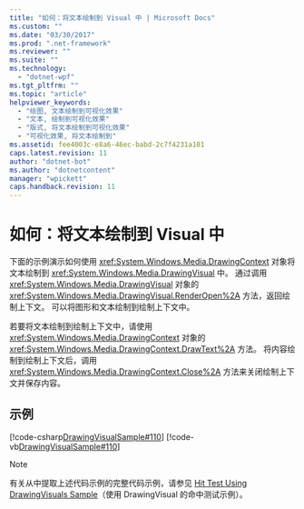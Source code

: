 ```yaml
---
title: "如何：将文本绘制到 Visual 中 | Microsoft Docs"
ms.custom: ""
ms.date: "03/30/2017"
ms.prod: ".net-framework"
ms.reviewer: ""
ms.suite: ""
ms.technology: 
  - "dotnet-wpf"
ms.tgt_pltfrm: ""
ms.topic: "article"
helpviewer_keywords: 
  - "绘图, 文本绘制到可视化效果"
  - "文本, 绘制到可视化效果"
  - "版式, 将文本绘制到可视化效果"
  - "可视化效果, 将文本绘制到"
ms.assetid: fee4003c-e8a6-46ec-babd-2c7f4231a101
caps.latest.revision: 11
author: "dotnet-bot"
ms.author: "dotnetcontent"
manager: "wpickett"
caps.handback.revision: 11
---
```

# 如何：将文本绘制到 Visual 中
下面的示例演示如何使用 <xref:System.Windows.Media.DrawingContext> 对象将文本绘制到 <xref:System.Windows.Media.DrawingVisual> 中。  通过调用 <xref:System.Windows.Media.DrawingVisual> 对象的 <xref:System.Windows.Media.DrawingVisual.RenderOpen%2A> 方法，返回绘制上下文。  可以将图形和文本绘制到绘制上下文中。  
  
 若要将文本绘制到绘制上下文中，请使用 <xref:System.Windows.Media.DrawingContext> 对象的 <xref:System.Windows.Media.DrawingContext.DrawText%2A> 方法。  将内容绘制到绘制上下文后，调用 <xref:System.Windows.Media.DrawingContext.Close%2A> 方法来关闭绘制上下文并保存内容。  
  
## 示例  
 [!code-csharp[DrawingVisualSample#110](../../../../samples/snippets/csharp/VS_Snippets_Wpf/DrawingVisualSample/CSharp/Window1.xaml.cs#110)]
 [!code-vb[DrawingVisualSample#110](../../../../samples/snippets/visualbasic/VS_Snippets_Wpf/DrawingVisualSample/visualbasic/window1.xaml.vb#110)]  
  
> [!NOTE]
>  有关从中提取上述代码示例的完整代码示例，请参见 [Hit Test Using DrawingVisuals Sample](http://go.microsoft.com/fwlink/?LinkID=159994)（使用 DrawingVisual 的命中测试示例）。